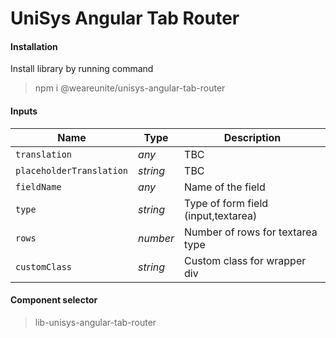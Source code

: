 # UniSys Angular Tab Router
#### Installation
Install library by running command
> npm i @weareunite/unisys-angular-tab-router
#### Inputs
Name | Type | Description
--- | --- | ---
`translation` | *any* | TBC
`placeholderTranslation` | *string* | TBC
`fieldName` | *any* | Name of the field
`type` | *string* | Type of form field (input,textarea)
`rows` | *number* | Number of rows for textarea type
`customClass` | *string* | Custom class for wrapper div
#### Component selector
> lib-unisys-angular-tab-router

